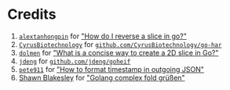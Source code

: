 # Credits

1. [`alextanhongpin`](https://stackoverflow.com/users/3155971/alextanhongpin) for ["How do I reverse a slice in go?"](https://stackoverflow.com/a/71904070)
2. [`CyrusBiotechnology`](https://github.com/CyrusBiotechnology) for [`github.com/CyrusBiotechnology/go-har`](https://github.com/CyrusBiotechnology/go-har)
3. [`dolmen`](https://stackoverflow.com/users/328115/dolmen) for ["What is a concise way to create a 2D slice in Go?"](https://stackoverflow.com/a/71781206)
4. [`jdeng`](https://github.com/jdeng) for [`github.com/jdeng/goheif`](https://github.com/jdeng/goheif)
1. [`pete911`](https://stackoverflow.com/users/2800844/pete911) for ["How to format timestamp in outgoing JSON"](https://stackoverflow.com/a/41678233/1908967)
5. [Shawn Blakesley](https://stackoverflow.com/users/1536242/shawn-blakesley) for ["Golang complex fold grüßen"](https://stackoverflow.com/questions/43059909/golang-complex-fold-gr%c3%bc%c3%9fen)
